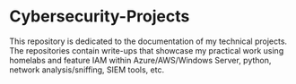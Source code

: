 # Cybersecurity-Projects

This repository is dedicated to the documentation of my technical projects.
The repositories contain write-ups that showcase my practical work using homelabs and feature IAM within Azure/AWS/Windows Server, python,
network analysis/sniffing, SIEM tools, etc.
